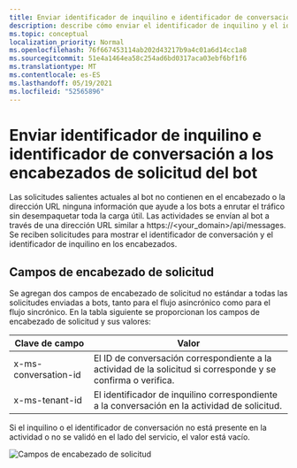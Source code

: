 ```yaml
---
title: Enviar identificador de inquilino e identificador de conversación a los encabezados de solicitud del bot
description: describe cómo enviar el identificador de inquilino y el identificador de conversación a los encabezados de solicitud del bot.
ms.topic: conceptual
localization_priority: Normal
ms.openlocfilehash: 76f667453114ab202d43217b9a4c01a6d14cc1a8
ms.sourcegitcommit: 51e4a1464ea58c254ad6bd0317aca03ebf6bf1f6
ms.translationtype: MT
ms.contentlocale: es-ES
ms.lasthandoff: 05/19/2021
ms.locfileid: "52565896"
---
```

# <a name="send-tenant-id-and-conversation-id-to-the-request-headers-of-the-bot"></a>Enviar identificador de inquilino e identificador de conversación a los encabezados de solicitud del bot

Las solicitudes salientes actuales al bot no contienen en el encabezado o la dirección URL ninguna información que ayude a los bots a enrutar el tráfico sin desempaquetar toda la carga útil. Las actividades se envían al bot a través de una dirección URL similar a https://<your_domain>/api/messages. Se reciben solicitudes para mostrar el identificador de conversación y el identificador de inquilino en los encabezados.

## <a name="request-header-fields"></a>Campos de encabezado de solicitud

Se agregan dos campos de encabezado de solicitud no estándar a todas las solicitudes enviadas a bots, tanto para el flujo asincrónico como para el flujo sincrónico. En la tabla siguiente se proporcionan los campos de encabezado de solicitud y sus valores:

| Clave de campo | Valor |
|----------------|-----------------|
| x-ms-conversation-id | El ID de conversación correspondiente a la actividad de la solicitud si corresponde y se confirma o verifica. |
| x-ms-tenant-id | El identificador de inquilino correspondiente a la conversación en la actividad de solicitud. |

Si el inquilino o el identificador de conversación no está presente en la actividad o no se validó en el lado del servicio, el valor está vacío.

![Campos de encabezado de solicitud](~/assets/images/bots/requestheaderfields.png)
